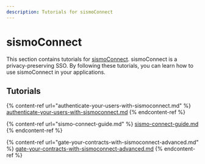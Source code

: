 ```yaml
---
description: Tutorials for sismoConnect
---
```


# sismoConnect

This section contains tutorials for [sismoConnect](../../what-is-sismo/sismoconnect.md). sismoConnect is a privacy-preserving SSO. By following these tutorials, you can learn how to use sismoConnect in your applications.&#x20;

## Tutorials

{% content-ref url="authenticate-your-users-with-sismoconnect.md" %}
[authenticate-your-users-with-sismoconnect.md](authenticate-your-users-with-sismoconnect.md)
{% endcontent-ref %}

{% content-ref url="sismo-connect-guide.md" %}
[sismo-connect-guide.md](sismo-connect-guide.md)
{% endcontent-ref %}

{% content-ref url="gate-your-contracts-with-sismoconnect-advanced.md" %}
[gate-your-contracts-with-sismoconnect-advanced.md](gate-your-contracts-with-sismoconnect-advanced.md)
{% endcontent-ref %}
